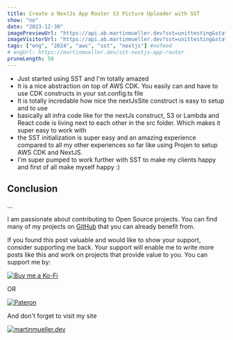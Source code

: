 ```yaml
---
title: Create a NextJs App Router S3 Picture Uploader with SST
show: "no"
date: "2023-12-30"
imagePreviewUrl: "https://api.ab.martinmueller.dev?sst=unittesting&state=preview"
imageVisitorUrl: "https://api.ab.martinmueller.dev?sst=unittesting&state=visitor"
tags: ["eng", "2024", "aws", "sst", "nextjs"] #nofeed
# engUrl: https://martinmueller.dev/sst-nextjs-app-router
pruneLength: 50
---
```


* Just started using SST and I'm totally amazed
* It is a nice abstraction on top of AWS CDK. You easily can and have to use CDK constructs in your sst.config.ts file
* It is totally incredable how nice the nextJsSite construct is easy to setup and to use
* basically all infra code like for the nextJs construct, S3 or Lambda and React code is living next to each other in the src folder. Which makes it super easy to work with
* the SST initialization is super easy and an amazing experience compared to all my other experiences so far like using Projen to setup AWS CDK and NextJS.
* I'm super pumped to work further with SST to make my clients happy and first of all make myself happy :)

## Conclusion

...

I am passionate about contributing to Open Source projects. You can find many of my projects on [GitHub](https://github.com/mmuller88) that you can already benefit from.

If you found this post valuable and would like to show your support, consider supporting me back. Your support will enable me to write more posts like this and work on projects that provide value to you. You can support me by:

[![Buy me a Ko-Fi](https://storage.ko-fi.com/cdn/useruploads/png_d554a01f-60f0-4969-94d1-7b69f3e28c2fcover.jpg?v=69a332f2-b808-4369-8ba3-dae0d1100dd4)](https://ko-fi.com/T6T1BR59W)

OR

[![Pateron](https://theastrologypodcast.com/wp-content/uploads/2015/06/become-my-patron-05.jpg)](https://www.patreon.com/bePatron?u=29010217)

And don't forget to visit my site

[![martinmueller.dev](https://martinmueller.dev/static/84caa5292a6d0c37c48ae280d04b5fa6/a7715/joint.jpg)](https://martinmueller.dev/resume)
